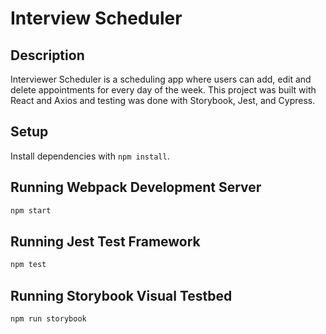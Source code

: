 # Interview Scheduler

## Description

Interviewer Scheduler is a scheduling app where users can add, edit and delete appointments for every day of the week. This project was built with React and Axios and testing was done with Storybook, Jest, and Cypress.

## Setup

Install dependencies with `npm install`.

## Running Webpack Development Server

```sh
npm start
```

## Running Jest Test Framework

```sh
npm test
```

## Running Storybook Visual Testbed

```sh
npm run storybook
```
